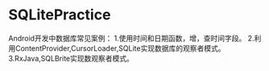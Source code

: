 # SQLitePractice
Android开发中数据库常见案例：
1.使用时间和日期函数，增，查时间字段。
2.利用ContentProvider,CursorLoader,SQLite实现数据库的观察者模式。
3.RxJava,SQLBrite实现数观察者模式。
